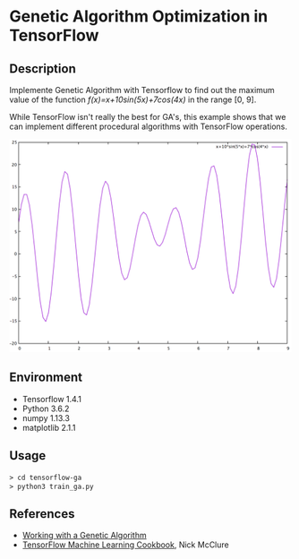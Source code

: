 # Genetic Algorithm Optimization in TensorFlow
## Description

Implemente Genetic Algorithm with Tensorflow to find out the maximum value of the function *f(x)=x+10sin(5x)+7cos(4x)* in the range [0, 9].

While TensorFlow isn't really the best for GA's, this example shows that we can implement different procedural algorithms with TensorFlow operations.

![ga_function](https://raw.githubusercontent.com/yanshengjia/photo/master/ga_function.png)

## Environment

* Tensorflow 1.4.1
* Python 3.6.2
* numpy 1.13.3
* matplotlib 2.1.1

## Usage

```shell
> cd tensorflow-ga
> python3 train_ga.py
```

## References

* [Working with a Genetic Algorithm](https://github.com/nfmcclure/tensorflow_cookbook/tree/master/11_More_with_TensorFlow/02_Working_with_a_Genetic_Algorithm)
* [TensorFlow Machine Learning Cookbook](https://www.packtpub.com/big-data-and-business-intelligence/tensorflow-machine-learning-cookbook), Nick McClure

